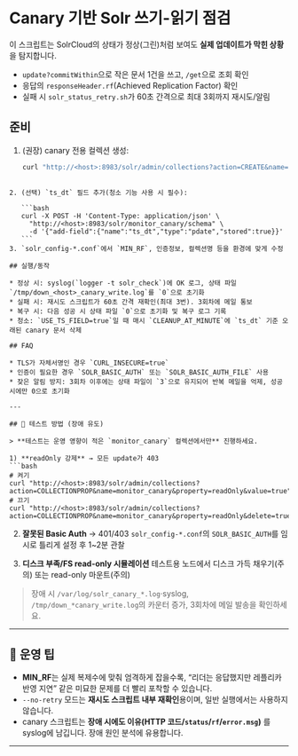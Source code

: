 # Canary 기반 Solr 쓰기-읽기 점검

이 스크립트는 SolrCloud의 상태가 정상(그린)처럼 보여도 **실제 업데이트가 막힌 상황**을 탐지합니다.
- `update?commitWithin`으로 작은 문서 1건을 쓰고, `/get`으로 조회 확인
- 응답의 `responseHeader.rf`(Achieved Replication Factor) 확인
- 실패 시 `solr_status_retry.sh`가 60초 간격으로 최대 3회까지 재시도/알림

## 준비
1. (권장) canary 전용 컬렉션 생성:
   ```bash
   curl "http://<host>:8983/solr/admin/collections?action=CREATE&name=monitor_canary&numShards=1&replicationFactor=1&collection.configName=_default"
````

2. (선택) `ts_dt` 필드 추가(청소 기능 사용 시 필수):

   ```bash
   curl -X POST -H 'Content-Type: application/json' \
     "http://<host>:8983/solr/monitor_canary/schema" \
     -d '{"add-field":{"name":"ts_dt","type":"pdate","stored":true}}'
   ```
3. `solr_config-*.conf`에서 `MIN_RF`, 인증정보, 컬렉션명 등을 환경에 맞게 수정

## 실행/동작

* 정상 시: syslog(`logger -t solr_check`)에 OK 로그, 상태 파일 `/tmp/down_<host>_canary_write.log`를 `0`으로 초기화
* 실패 시: 재시도 스크립트가 60초 간격 재확인(최대 3번). 3회차에 메일 통보
* 복구 시: 다음 성공 시 상태 파일 `0`으로 초기화 및 복구 로그 기록
* 청소: `USE_TS_FIELD=true`일 때 매시 `CLEANUP_AT_MINUTE`에 `ts_dt` 기준 오래된 canary 문서 삭제

## FAQ

* TLS가 자체서명인 경우 `CURL_INSECURE=true`
* 인증이 필요한 경우 `SOLR_BASIC_AUTH` 또는 `SOLR_BASIC_AUTH_FILE` 사용
* 잦은 알림 방지: 3회차 이후에는 상태 파일이 `3`으로 유지되어 반복 메일을 억제, 성공 시에만 0으로 초기화

---

## 🧪 테스트 방법 (장애 유도)

> **테스트는 운영 영향이 적은 `monitor_canary` 컬렉션에서만** 진행하세요.

1) **readOnly 강제** → 모든 update가 403  
```bash
# 켜기
curl "http://<host>:8983/solr/admin/collections?action=COLLECTIONPROP&name=monitor_canary&property=readOnly&value=true"
# 끄기
curl "http://<host>:8983/solr/admin/collections?action=COLLECTIONPROP&name=monitor_canary&property=readOnly&delete=true"
````

2. **잘못된 Basic Auth** → 401/403
   `solr_config-*.conf`의 `SOLR_BASIC_AUTH`를 임시로 틀리게 설정 후 1~2분 관찰

3. **디스크 부족/FS read-only 시뮬레이션**
   테스트용 노드에서 디스크 가득 채우기(주의) 또는 read-only 마운트(주의)

> 장애 시 `/var/log/solr_canary_*.log`·syslog, `/tmp/down_*canary_write.log`의 카운터 증가, 3회차에 메일 발송을 확인하세요.

---

## 🔎 운영 팁

* **MIN_RF**는 실제 복제수에 맞춰 엄격하게 잡을수록, “리더는 응답했지만 레플리카 반영 지연” 같은 미묘한 문제를 더 빨리 포착할 수 있습니다.
* `--no-retry` 모드는 **재시도 스크립트 내부 재확인**용이며, 일반 실행에서는 사용하지 않습니다.
* canary 스크립트는 **장애 시에도 이유(HTTP 코드/`status`/`rf`/`error.msg`)** 를 syslog에 남깁니다. 장애 원인 분석에 유용합니다.

---
